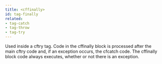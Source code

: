 ```yaml
---
title: <cffinally>
id: tag-finally
related:
- tag-catch
- tag-throw
- tag-try
---
```


Used inside a cftry tag.
		Code in the cffinally block is processed after the main cftry code and, if an exception occurs, the cfcatch code.
		The cffinally block code always executes, whether or not there is an exception.
